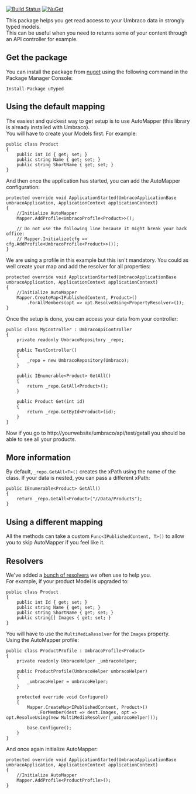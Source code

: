 [![Build Status](https://travis-ci.org/DeepFocus/uTyped.svg?branch=master)](https://travis-ci.org/DeepFocus/uTyped)
[![NuGet](https://img.shields.io/nuget/v/utyped.svg)](https://www.nuget.org/packages/uTyped)

This package helps you get read access to your Umbraco data in strongly typed models.  
This can be useful when you need to returns some of your content through an API controller for example.

## Get the package ##

You can install the package from [nuget](https://www.nuget.org/packages/uTyped) using the following command in the Package Manager Console:

`Install-Package uTyped`

## Using the default mapping

The easiest and quickest way to get setup is to use AutoMapper (this library is already installed with Umbraco).  
You will have to create your Models first. For example:

	public class Product
    {
        public int Id { get; set; }
        public string Name { get; set; }
        public string ShortName { get; set; }
    }
	
And then once the application has started, you can add the AutoMapper configuration:

    protected override void ApplicationStarted(UmbracoApplicationBase umbracoApplication, ApplicationContext applicationContext)
    {
        //Initialize AutoMapper
        Mapper.AddProfile<UmbracoProfile<Product>>();
        
        // Do not use the following line because it might break your back office:
        // Mapper.Initialize(cfg => cfg.AddProfile<UmbracoProfile<Product>>());
    }
	
We are using a profile in this example but this isn't mandatory. You could as well create your map and add the resolver for all properties:

    protected override void ApplicationStarted(UmbracoApplicationBase umbracoApplication, ApplicationContext applicationContext)
    {
        //Initialize AutoMapper
		Mapper.CreateMap<IPublishedContent, Product>()
			.ForAllMembers(opt => opt.ResolveUsing<PropertyResolver>());
    }
	
Once the setup is done, you can access your data from your controller:

	public class MyController : UmbracoApiController
    {
        private readonly UmbracoRepository _repo;

        public TestController()
        {
            _repo = new UmbracoRepository(Umbraco);
        }

        public IEnumerable<Product> GetAll()
        {
            return _repo.GetAll<Product>();
        }

        public Product Get(int id)
        {
            return _repo.GetById<Product>(id);
        }
    }
	
Now if you go to http://yourwebsite/umbraco/api/test/getall you should be able to see all your products.

## More information

By default, `_repo.GetAll<T>()` creates the xPath using the name of the class. If your data is nested, you can pass a different xPath:

	public IEnumerable<Product> GetAll()
	{
		return _repo.GetAll<Product>("//Data/Products");
	}
	
## Using a different mapping

All the methods can take a custom `Func<IPublishedContent, T>()` to allow you to skip AutoMapper if you feel like it.

## Resolvers

We've added a [bunch of resolvers](https://github.com/DeepFocus/uType/tree/master/uTyped/Resolvers) we often use to help you.  
For example, if your product Model is upgraded to:

	public class Product
    {
        public int Id { get; set; }
        public string Name { get; set; }
        public string ShortName { get; set; }
        public string[] Images { get; set; }
    }
	
You will have to use the `MultiMediaResolver` for the `Images` property.  
Using the AutoMapper profile:

    public class ProductProfile : UmbracoProfile<Product>
    {
        private readonly UmbracoHelper _umbracoHelper;

        public ProductProfile(UmbracoHelper umbracoHelper)
        {
            _umbracoHelper = umbracoHelper;
        }

        protected override void Configure()
        {
            Mapper.CreateMap<IPublishedContent, Product>()
                .ForMember(dest => dest.Images, opt => opt.ResolveUsing(new MultiMediaResolver(_umbracoHelper)));

            base.Configure();
        }
    }
	
And once again initialize AutoMapper:

    protected override void ApplicationStarted(UmbracoApplicationBase umbracoApplication, ApplicationContext applicationContext)
    {
        //Initialize AutoMapper
        Mapper.AddProfile<ProductProfile>();
    }
